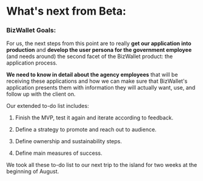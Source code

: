 # What's next from Beta:

### BizWallet Goals:
For us, the next steps from this point are to really **get our application into production** and **develop the user persona for the government employee** (and needs around) the second facet of the BizWallet product: the application process.

**We need to know in detail about the agency employees** that will be receiving these applications and how we can make sure that BizWallet's application presents them with information they will actually want, use, and follow up with the client on.

Our extended to-do list includes:

1. Finish the MVP, test it again and iterate according to feedback.

2. Define a strategy to promote and reach out to audience.

3. Define ownership and sustainability steps.

4. Define main measures of success.

We took all these to-do list to our next trip to the island for two weeks at the beginning of August.








